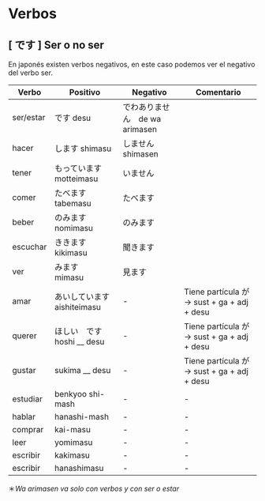 # Verbos

## [ です ] Ser o no ser

En japonés existen verbos negativos, en este caso podemos ver el negativo del verbo ser.

| Verbo | Positivo | Negativo | Comentario |
| - | - | - | - |
| ser/estar | です desu | でわありません　de wa arimasen | |
| hacer | します shimasu | しません　shimasen | |
| tener | もっています motteimasu | いません | |
| comer | たべます tabemasu | たべます | |
| beber | のみます nomimasu | のみます | |
| escuchar | ききます kikimasu | 聞きます | |
| ver | みます　mimasu | 見ます | |
| amar | あいしています aishiteimasu | - | Tiene partícula が -> sust + ga + adj + desu |
| querer | ほしい　です hoshi __ desu | - | Tiene partícula が -> sust + ga + adj + desu |
| gustar | sukima __ desu | - | Tiene partícula が -> sust + ga + adj + desu |
| estudiar | benkyoo shi-mash | - | - |
| hablar | hanashi-mash | - | - |
| comprar | kai-masu | - | - |
| leer | yomimasu | - | - |
| escribir | kakimasu | - | - |
| escribir | hanashimasu | - | - |


＊*Wa arimasen va solo con verbos y con ser o estar*






